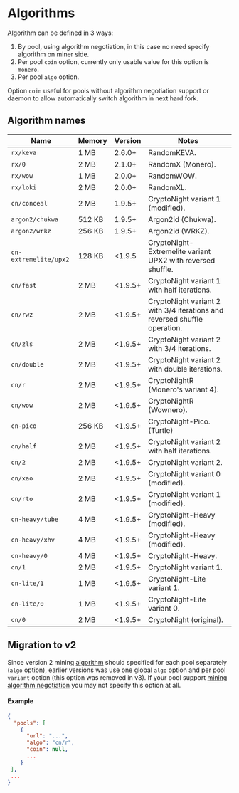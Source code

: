 # Algorithms

Algorithm can be defined in 3 ways:

1. By pool, using algorithm negotiation, in this case no need specify algorithm on miner side.
2. Per pool `coin` option, currently only usable value for this option is `monero`.
3. Per pool `algo` option.

Option `coin` useful for pools without algorithm negotiation support or daemon to allow automatically switch algorithm in next hard fork.

## Algorithm names

| Name | Memory | Version | Notes |
|------|--------|---------|-------|
| `rx/keva` | 1 MB | 2.6.0+ | RandomKEVA. |
| `rx/0` | 2 MB | 2.1.0+ | RandomX (Monero). |
| `rx/wow` | 1 MB | 2.0.0+ | RandomWOW. |
| `rx/loki` | 2 MB | 2.0.0+ | RandomXL. |
| `cn/conceal` | 2 MB | 1.9.5+ | CryptoNight variant 1 (modified). |
| `argon2/chukwa` | 512 KB | 1.9.5+ | Argon2id (Chukwa). |
| `argon2/wrkz` | 256 KB | 1.9.5+ | Argon2id (WRKZ). |
| `cn-extremelite/upx2` | 128 KB | <1.9.5 | CryptoNight-Extremelite variant UPX2 with reversed shuffle. |
| `cn/fast` | 2 MB | <1.9.5+ | CryptoNight variant 1 with half iterations. |
| `cn/rwz` | 2 MB | <1.9.5+ | CryptoNight variant 2 with 3/4 iterations and reversed shuffle operation. |
| `cn/zls` | 2 MB | <1.9.5+ | CryptoNight variant 2 with 3/4 iterations. |
| `cn/double` | 2 MB | <1.9.5+ | CryptoNight variant 2 with double iterations. |
| `cn/r` | 2 MB | <1.9.5+ | CryptoNightR (Monero's variant 4). |
| `cn/wow` | 2 MB | <1.9.5+ | CryptoNightR (Wownero). |
| `cn-pico` | 256 KB | <1.9.5+ | CryptoNight-Pico. (Turtle) |
| `cn/half` | 2 MB | <1.9.5+ | CryptoNight variant 2 with half iterations. |
| `cn/2` | 2 MB | <1.9.5+ | CryptoNight variant 2. |
| `cn/xao` | 2 MB | <1.9.5+ | CryptoNight variant 0 (modified). |
| `cn/rto` | 2 MB | <1.9.5+ | CryptoNight variant 1 (modified). |
| `cn-heavy/tube` | 4 MB | <1.9.5+ | CryptoNight-Heavy (modified). |
| `cn-heavy/xhv` | 4 MB | <1.9.5+ | CryptoNight-Heavy (modified). |
| `cn-heavy/0` | 4 MB | <1.9.5+ | CryptoNight-Heavy. |
| `cn/1` | 2 MB | <1.9.5+ | CryptoNight variant 1. |
| `cn-lite/1` | 1 MB | <1.9.5+ | CryptoNight-Lite variant 1. |
| `cn-lite/0` | 1 MB | <1.9.5+ | CryptoNight-Lite variant 0. |
| `cn/0` | 2 MB | <1.9.5+ | CryptoNight (original). |

## Migration to v2
Since version 2 mining [algorithm](#algorithm-names) should specified for each pool separately (`algo` option), earlier versions was use one global `algo` option and per pool `variant` option (this option was removed in v3). If your pool support [mining algorithm negotiation](https://github.com/xmrig/xmrig-proxy/issues/168) you may not specify this option at all.
 
#### Example
```json
{
  "pools": [
    {
      "url": "...",
      "algo": "cn/r",
      "coin": null,
      ...
    }
 ],
 ...
}
```